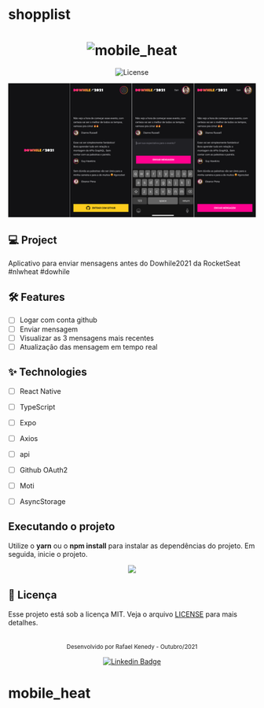 # shopplist

<h1 align="center">
  <img alt="mobile_heat" height="80" title="mobile_heat" src="logo.png" />
</h1>

<p align="center">
  <img alt="License" src="https://img.shields.io/static/v1?label=license&message=MIT&color=E51C44&labelColor=0A1033">


</p>

![cover](cover.png?style=flat)

## 💻 Project
Aplicativo para enviar mensagens antes do Dowhile2021 da RocketSeat #nlwheat #dowhile

## :hammer_and_wrench: Features 

-   [ ] Logar com conta github 
-   [ ] Enviar mensagem
-   [ ] Visualizar as 3 mensagens mais recentes
-   [ ] Atualização das mensagem em tempo real

## ✨ Technologies 

-   [ ] React Native
-   [ ] TypeScript
-   [ ] Expo
-   [ ] Axios
-   [ ] api
-   [ ] Github OAuth2
-   [ ] Moti
-   [ ] AsyncStorage


## Executando o projeto

Utilize o **yarn** ou o **npm install** para instalar as dependências do projeto.
Em seguida, inicie o projeto.

<div align="center">
  <img src="example.gif" width="300"/>  
</div>


## 📄 Licença

Esse projeto está sob a licença MIT. Veja o arquivo [LICENSE](LICENSE.md) para mais detalhes.

<br />

<div align="center">
  <small>Desenvolvido por Rafael Kenedy - Outubro/2021</small>

  [![Linkedin Badge](https://img.shields.io/badge/-Rafael%20Kenedy-6633cc?style=flat-square&logo=Linkedin&logoColor=white&link=https://www.linkedin.com/in/rafael-kenedy-da-silva-alves-692973160/)](https://www.linkedin.com/in/rafael-kenedy-da-silva-alves-692973160/) 
</div>

# mobile_heat
